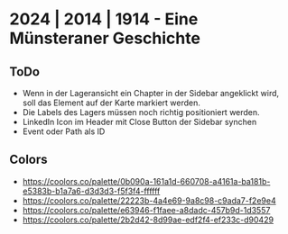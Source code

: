#  2024 | 2014 | 1914 - Eine Münsteraner Geschichte

## ToDo
- Wenn in der Lageransicht ein Chapter in der Sidebar angeklickt wird, soll das Element auf der Karte markiert werden.
- Die Labels des Lagers müssen noch richtig positioniert werden.
- LinkedIn Icon im Header mit Close Button der Sidebar synchen
- Event oder Path als ID

## Colors
- https://coolors.co/palette/0b090a-161a1d-660708-a4161a-ba181b-e5383b-b1a7a6-d3d3d3-f5f3f4-ffffff
- https://coolors.co/palette/22223b-4a4e69-9a8c98-c9ada7-f2e9e4
- https://coolors.co/palette/e63946-f1faee-a8dadc-457b9d-1d3557
- https://coolors.co/palette/2b2d42-8d99ae-edf2f4-ef233c-d90429